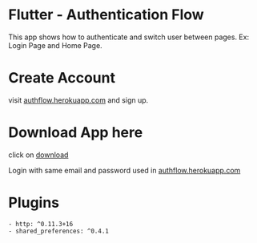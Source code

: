 # Flutter - Authentication Flow

This app shows how to authenticate and switch user between pages.
Ex: Login Page and Home Page.

# Create Account

visit [authflow.herokuapp.com](https://authflow.herokuapp.com) and sign up.

# Download App here

click on [download](https://play.google.com/store/apps/details?id=com.aravind.auth_flow&hl=en)

Login with same email and password used in [authflow.herokuapp.com](https://authflow.herokuapp.com)

# Plugins
    - http: ^0.11.3+16
    - shared_preferences: ^0.4.1 